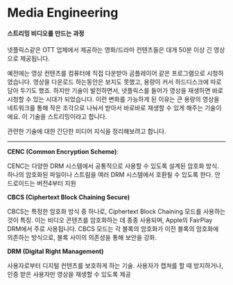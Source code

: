 # Media Engineering

#### 스트리밍 비디오를 만드는 과정

넷플릭스같은 OTT 업체에서 제공하는 영화/드라마 컨텐츠들은 대개 50분 이상 긴 영상으로 제공됩니다.

예전에는 영상 컨텐츠를 컴퓨터에 직접 다운받아 곰플레이어 같은 프로그램으로 시청하였습니다. 영상을 다운로드 하는동안은 보지도 못했고, 용량이 커서 하드디스크에 따로 담아 두기도 했죠. 하지만 기술이 발전하면서, 넷플릭스를 들어가 영상을 재생하면 바로 시청할 수 있는 시대가 되었습니다. 이런 변화를 가능하게 된 이유는 큰 용량의 영상을 네트워크를 통해 작은 조각으로 나눠서 받아서 바로바로 재생할 수 있게 해주는 기술이에요. 이 기술을 스트리밍이라고 합니다.

관련한 기술에 대한 간단한 미디어 지식을 정리해보려고 합니다.

----



**CENC (Common Encryption Scheme)**:

CENC는 다양한 DRM 시스템에서 공통적으로 사용할 수 있도록 설계된 암호화 방식. 하나의 암호화된 파일이나 스트림을 여러 DRM 시스템에서 호환될 수 있도록 한다. 안드로이드는 버전4부터 지원

**CBCS (Ciphertext Block Chaining Secure)**

CBCS는 특정한 암호화 방식 중 하나로, Ciphertext Block Chaining 모드를 사용하는 것이 특징. 이는 비디오 콘텐츠를 암호화하는 데 종종 사용되며, Apple의 FairPlay DRM에서 주로 사용됩니다. CBCS 모드는 각 블록의 암호화가 이전 블록의 암호화에 의존하는 방식으로, 블록 사이의 의존성을 통해 보안을 강화.

**DRM (Digital Right Management)**

사용자로부터 디지털 컨텐츠를 보호하게 하는 기술. 사용자가 캡쳐를 할 때 방지하거나, 인증 받은 사용자만 영상을 재생할 수 있도록 제공
